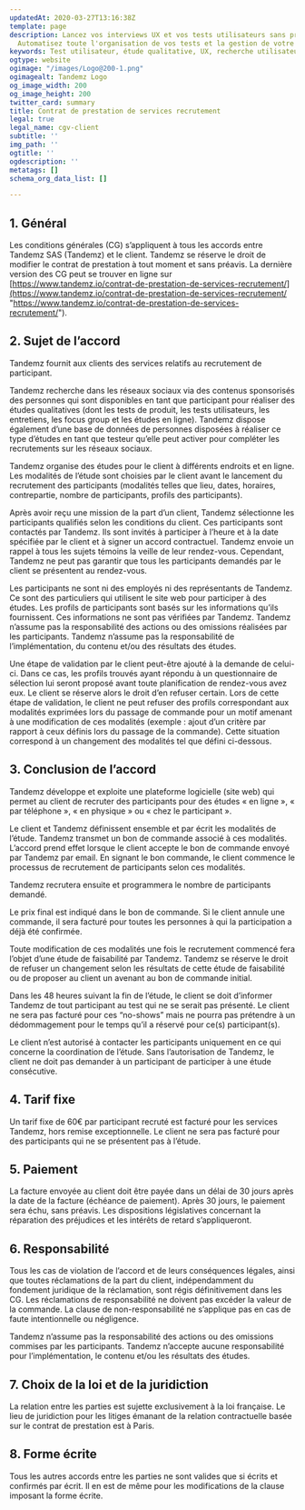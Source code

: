 ```yaml
---
updatedAt: 2020-03-27T13:16:38Z
template: page
description: Lancez vos interviews UX et vos tests utilisateurs sans prise de tête.
  Automatisez toute l'organisation de vos tests et la gestion de votre panel.
keywords: Test utilisateur, étude qualitative, UX, recherche utilisateur, panel
ogtype: website
ogimage: "/images/Logo@200-1.png"
ogimagealt: Tandemz Logo
og_image_width: 200
og_image_height: 200
twitter_card: summary
title: Contrat de prestation de services recrutement
legal: true
legal_name: cgv-client
subtitle: ''
img_path: ''
ogtitle: ''
ogdescription: ''
metatags: []
schema_org_data_list: []

---
```

## 1. Général

Les conditions générales (CG) s’appliquent à tous les accords entre Tandemz SAS (Tandemz) et le client. Tandemz se réserve le droit de modifier le contrat de prestation à tout moment et sans préavis. La dernière version des CG peut se trouver en ligne sur [https://www.tandemz.io/contrat-de-prestation-de-services-recrutement/](https://www.tandemz.io/contrat-de-prestation-de-services-recrutement/ "https://www.tandemz.io/contrat-de-prestation-de-services-recrutement/").

## 2. Sujet de l’accord

Tandemz fournit aux clients des services relatifs au recrutement de participant.

Tandemz recherche dans les réseaux sociaux via des contenus sponsorisés des personnes qui sont disponibles en tant que participant pour réaliser des études qualitatives (dont les tests de produit, les tests utilisateurs, les entretiens, les focus group et les études en ligne). Tandemz dispose également d’une base de données de personnes disposées à réaliser ce type d’études en tant que testeur qu’elle peut activer pour compléter les recrutements sur les réseaux sociaux.

Tandemz organise des études pour le client à différents endroits et en ligne. Les modalités de l’étude sont choisies par le client avant le lancement du recrutement des participants (modalités telles que lieu, dates, horaires, contrepartie, nombre de participants, profils des participants).

Après avoir reçu une mission de la part d’un client, Tandemz sélectionne les participants qualifiés selon les conditions du client. Ces participants sont contactés par Tandemz. Ils sont invités à participer à l’heure et à la date spécifiée par le client et à signer un accord contractuel. Tandemz envoie un rappel à tous les sujets témoins la veille de leur rendez-vous. Cependant, Tandemz ne peut pas garantir que tous les participants demandés par le client se présentent au rendez-vous.

Les participants ne sont ni des employés ni des représentants de Tandemz. Ce sont des particuliers qui utilisent le site web pour participer à des études. Les profils de participants sont basés sur les informations qu’ils fournissent. Ces informations ne sont pas vérifiées par Tandemz. Tandemz n’assume pas la responsabilité des actions ou des omissions réalisées par les participants. Tandemz n’assume pas la responsabilité de l’implémentation, du contenu et/ou des résultats des études.

Une étape de validation par le client peut-être ajouté à la demande de celui-ci. Dans ce cas, les profils trouvés ayant répondu à un questionnaire de sélection lui seront proposé avant toute planification de rendez-vous avez eux. Le client se réserve alors le droit d’en refuser certain. Lors de cette étape de validation, le client ne peut refuser des profils correspondant aux modalités exprimées lors du passage de commande pour un motif amenant à une modification de ces modalités (exemple : ajout d’un critère par rapport à ceux définis lors du passage de la commande). Cette situation correspond à un changement des modalités tel que défini ci-dessous.

## 3. Conclusion de l’accord

Tandemz développe et exploite une plateforme logicielle (site web) qui permet au client de recruter des participants pour des études « en ligne », « par téléphone », « en physique » ou « chez le participant ».

Le client et Tandemz définissent ensemble et par écrit les modalités de l’étude. Tandemz transmet un bon de commande associé à ces modalités. L’accord prend effet lorsque le client accepte le bon de commande envoyé par Tandemz par email. En signant le bon commande, le client commence le processus de recrutement de participants selon ces modalités.

Tandemz recrutera ensuite et programmera le nombre de participants demandé.

Le prix final est indiqué dans le bon de commande. Si le client annule une commande, il sera facturé pour toutes les personnes à qui la participation a déjà été confirmée.

Toute modification de ces modalités une fois le recrutement commencé fera l’objet d’une étude de faisabilité par Tandemz. Tandemz se réserve le droit de refuser un changement selon les résultats de cette étude de faisabilité ou de proposer au client un avenant au bon de commande initial.

Dans les 48 heures suivant la fin de l’étude, le client se doit d’informer Tandemz de tout participant au test qui ne se serait pas présenté. Le client ne sera pas facturé pour ces “no-shows” mais ne pourra pas prétendre à un dédommagement pour le temps qu’il a réservé pour ce(s) participant(s).

Le client n’est autorisé à contacter les participants uniquement en ce qui concerne la coordination de l’étude. Sans l’autorisation de Tandemz, le client ne doit pas demander à un participant de participer à une étude consécutive.

## 4. Tarif fixe

Un tarif fixe de 60€ par participant recruté est facturé pour les services Tandemz, hors remise exceptionnelle. Le client ne sera pas facturé pour des participants qui ne se présentent pas à l’étude.

## 5. Paiement

La facture envoyée au client doit être payée dans un délai de 30 jours après la date de la facture (échéance de paiement). Après 30 jours, le paiement sera échu, sans préavis. Les dispositions législatives concernant la réparation des préjudices et les intérêts de retard s’appliqueront.

## 6. Responsabilité

Tous les cas de violation de l’accord et de leurs conséquences légales, ainsi que toutes réclamations de la part du client, indépendamment du fondement juridique de la réclamation, sont régis définitivement dans les CG. Les réclamations de responsabilité ne doivent pas excéder la valeur de la commande. La clause de non-responsabilité ne s’applique pas en cas de faute intentionnelle ou négligence.

Tandemz n’assume pas la responsabilité des actions ou des omissions commises par les participants. Tandemz n’accepte aucune responsabilité pour l’implémentation, le contenu et/ou les résultats des études.

## 7. Choix de la loi et de la juridiction

La relation entre les parties est sujette exclusivement à la loi française. Le lieu de juridiction pour les litiges émanant de la relation contractuelle basée sur le contrat de prestation est à Paris.

## 8. Forme écrite

Tous les autres accords entre les parties ne sont valides que si écrits et confirmés par écrit. Il en est de même pour les modifications de la clause imposant la forme écrite.